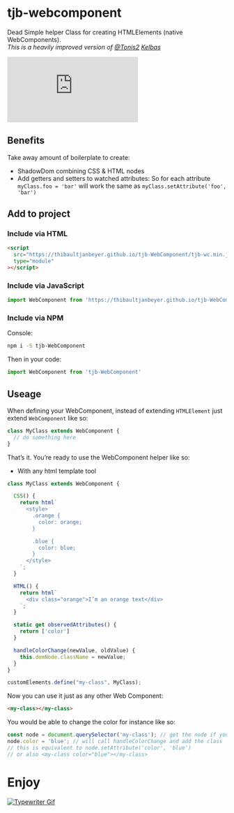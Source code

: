 # tjb-webcomponent

Dead Simple helper Class for creating HTMLElements (native WebComponents).  
_This is a heavily improved version of [@Tonis2](https://github.com/tonis2) [Kelbas](https://github.com/tonis2/kelbas)_

![gzip size](http://img.badgesize.io/https://thibaultjanbeyer.github.io/tjb-WebComponent/tjb-wc.min.js?compression=gzip)

## Benefits

Take away amount of boilerplate to create:

- ShadowDom combining CSS & HTML nodes
- Add getters and setters to watched attributes:
  So for each attribute `myClass.foo = 'bar'` will work the same as `myClass.setAttribute('foo', 'bar')`

## Add to project

### Include via HTML

```html
<script
  src="https://thibaultjanbeyer.github.io/tjb-WebComponent/tjb-wc.min.js"
  type="module"
></script>
```

### Include via JavaScript

```JavaScript
import WebComponent from 'https://thibaultjanbeyer.github.io/tjb-WebComponent/tjb-wc.min.js'
```

### Include via NPM

Console:

```bash
npm i -S tjb-WebComponent
```

Then in your code:

```JavaScript
import WebComponent from 'tjb-WebComponent'
```

## Useage

When defining your WebComponent, instead of extending `HTMLElement` just extend `WebComponent` like so:

```JavaScript
class MyClass extends WebComponent {
  // do something here
}
```

That’s it. You’re ready to use the WebComponent helper like so:

- With any html template tool

```JavaScript
class MyClass extends WebComponent {

  CSS() {
    return html`
      <style>
        .orange {
          color: orange;
        }

        .blue {
          color: blue;
        }
      </style>
    `;
  }

  HTML() {
    return html`
      <div class="orange">I’m an orange text</div>
    `;
  }

  static get observedAttributes() {
    return ['color']
  }

  handleColorChange(newValue, oldValue) {
    this.domNode.className = newValue;
  }
}

customElements.define("my-class", MyClass);
```

Now you can use it just as any other Web Component:

```html
<my-class></my-class>
```

You would be able to change the color for instance like so:

```JavaScript
const node = document.querySelector('my-class'); // get the node if you don’t already have it
node.color = 'blue'; // will call handleColorChange and add the class 'blue'
// this is equivalent to node.setAttribute('color', 'blue')
// or also <my-class color="blue"></my-class>
```

# Enjoy

[![Typewriter Gif](https://thibaultjanbeyer.github.io/tjb-WebComponent/typewriter.gif)](http://thibaultjanbeyer.com/)
